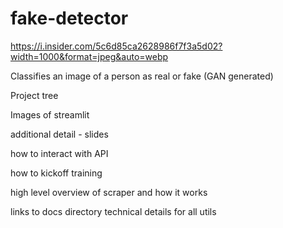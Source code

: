 # fake-detector
https://i.insider.com/5c6d85ca2628986f7f3a5d02?width=1000&format=jpeg&auto=webp

Classifies an image of a person as real or fake (GAN generated)


Project tree 

Images of streamlit 

additional detail - slides

how to interact with API



how to kickoff training

high level overview of scraper and how it works

links to docs directory technical details for all utils

